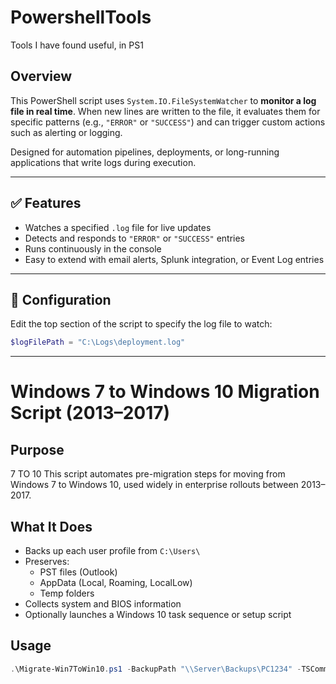 # PowershellTools
Tools I have found useful, in PS1

## Overview

This PowerShell script uses `System.IO.FileSystemWatcher` to **monitor a log file in real time**. When new lines are written to the file, it evaluates them for specific patterns (e.g., `"ERROR"` or `"SUCCESS"`) and can trigger custom actions such as alerting or logging.

Designed for automation pipelines, deployments, or long-running applications that write logs during execution.

---

## ✅ Features

- Watches a specified `.log` file for live updates
- Detects and responds to `"ERROR"` or `"SUCCESS"` entries
- Runs continuously in the console
- Easy to extend with email alerts, Splunk integration, or Event Log entries

---

## 🔧 Configuration

Edit the top section of the script to specify the log file to watch:

```powershell
$logFilePath = "C:\Logs\deployment.log"
```
______________________________________________________________________________________________________________________________________________________________________


# Windows 7 to Windows 10 Migration Script (2013–2017)

## Purpose
7 TO 10
This script automates pre-migration steps for moving from Windows 7 to Windows 10, used widely in enterprise rollouts between 2013–2017.

## What It Does

- Backs up each user profile from `C:\Users\`
- Preserves:
  - PST files (Outlook)
  - AppData (Local, Roaming, LocalLow)
  - Temp folders
- Collects system and BIOS information
- Optionally launches a Windows 10 task sequence or setup script

## Usage

```powershell
.\Migrate-Win7ToWin10.ps1 -BackupPath "\\Server\Backups\PC1234" -TSCommand "C:\Scripts\Start-Win10.cmd"

